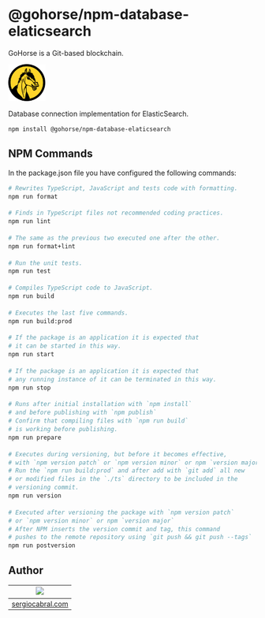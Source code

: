 # @gohorse/npm-database-elaticsearch

GoHorse is a Git-based blockchain.

[<img src="https://github.com/sergiocabral/App.GoHorse/raw/main/gohorse.png" width="75px;"/>](https://gohorse.dev/)

Database connection implementation for ElasticSearch.

```bash
npm install @gohorse/npm-database-elaticsearch
```

## NPM Commands

In the package.json file you have configured the following commands:

```bash
# Rewrites TypeScript, JavaScript and tests code with formatting.
npm run format

# Finds in TypeScript files not recommended coding practices.
npm run lint

# The same as the previous two executed one after the other.
npm run format+lint

# Run the unit tests.
npm run test

# Compiles TypeScript code to JavaScript.
npm run build

# Executes the last five commands.
npm run build:prod

# If the package is an application it is expected that
# it can be started in this way.
npm run start

# If the package is an application it is expected that
# any running instance of it can be terminated in this way.
npm run stop

# Runs after initial installation with `npm install`
# and before publishing with `npm publish`
# Confirm that compiling files with `npm run build`
# is working before publishing.
npm run prepare

# Executes during versioning, but before it becomes effective,
# with `npm version patch` or `npm version minor` or npm `version major`.
# Run the `npm run build:prod` and after add with `git add` all new
# or modified files in the `./ts` directory to be included in the
# versioning commit.
npm run version

# Executed after versioning the package with `npm version patch`
# or `npm version minor` or npm `version major`
# After NPM inserts the version commit and tag, this command
# pushes to the remote repository using `git push && git push --tags`
npm run postversion

```

## Author

| [<img src="https://avatars.githubusercontent.com/u/665373?v=4" width="75px;"/>](https://github.com/sergiocabral) |
| :-: |
|[sergiocabral.com](https://sergiocabral.com)|
